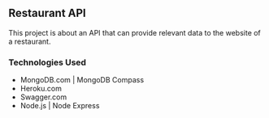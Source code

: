 ## Restaurant API
This project is about an API that can provide relevant data to the website of a restaurant.

### Technologies Used
* MongoDB.com | MongoDB Compass
* Heroku.com
* Swagger.com
* Node.js | Node Express
